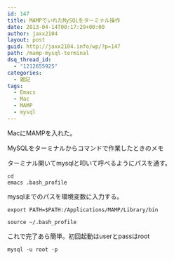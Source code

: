 ```yaml
---
id: 147
title: MAMPでいれたMySQLをターミナル操作
date: 2013-04-14T00:17:29+00:00
author: jaxx2104
layout: post
guid: http://jaxx2104.info/wp/?p=147
path: /mamp-mysql-terminal
dsq_thread_id:
  - "1212655925"
categories:
  - 雑記
tags:
  - Emacs
  - Mac
  - MAMP
  - mysql
---
```

MacにMAMPを入れた。
  
MySQLをターミナルからコマンドで作業したときのメモ

ターミナル開いてmysqlと叩いて呼べるようにパスを通す。

```
cd
emacs .bash_profile
```

mysqlまでのパスを環境変数に入力する。

```
export PATH=$PATH:/Applications/MAMP/Library/bin
```

```
source ~/.bash_profile
```

これで完了あら簡単。初回起動はuserとpassはroot

```
mysql -u root -p
```